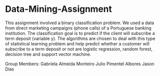 # Data-Mining-Assignment
This assignment involved a binary classification problem. We used a data from direct marketing campaigns (phone calls) of a Portuguese banking institution. The classification goal is to predict if the client will subscribe a term deposit (variable y). The algorithms are chosen to deal with this type of statistical learning problem and help predict whether a customer will subscribe to a term deposit or not are logistic regression, random forest, decision tree and support vector machine.

Group Members:
Gabriela Almeida Monteiro
Julio Pimentel Albores
Jason Dias
